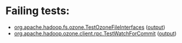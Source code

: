 # Failing tests: 

 * [org.apache.hadoop.fs.ozone.TestOzoneFileInterfaces](hadoop-ozone/ozonefs/org.apache.hadoop.fs.ozone.TestOzoneFileInterfaces.txt) ([output](hadoop-ozone/ozonefs/org.apache.hadoop.fs.ozone.TestOzoneFileInterfaces-output.txt/))
 * [org.apache.hadoop.ozone.client.rpc.TestWatchForCommit](hadoop-ozone/integration-test/org.apache.hadoop.ozone.client.rpc.TestWatchForCommit.txt) ([output](hadoop-ozone/integration-test/org.apache.hadoop.ozone.client.rpc.TestWatchForCommit-output.txt/))
